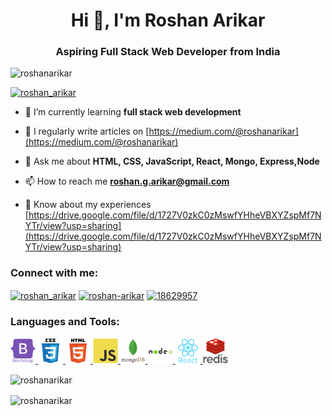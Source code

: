 <h1 align="center">Hi 👋, I'm Roshan Arikar</h1>
<h3 align="center">Aspiring Full Stack Web Developer from India</h3>

<p align="left"> <img src="https://komarev.com/ghpvc/?username=roshanarikar&label=Profile%20views&color=0e75b6&style=flat" alt="roshanarikar" /> </p>

<p align="left"> <a href="https://twitter.com/roshan_arikar" target="blank"><img src="https://img.shields.io/twitter/follow/roshan_arikar?logo=twitter&style=for-the-badge" alt="roshan_arikar" /></a> </p>

- 🌱 I’m currently learning **full stack web development**

- 📝 I regularly write articles on [https://medium.com/@roshanarikar](https://medium.com/@roshanarikar)

- 💬 Ask me about **HTML, CSS, JavaScript, React, Mongo, Express,Node**

- 📫 How to reach me **roshan.g.arikar@gmail.com**

- 📄 Know about my experiences [https://drive.google.com/file/d/1727V0zkC0zMswfYHheVBXYZspMf7NYTr/view?usp=sharing](https://drive.google.com/file/d/1727V0zkC0zMswfYHheVBXYZspMf7NYTr/view?usp=sharing)

<h3 align="left">Connect with me:</h3>
<p align="left">
<a href="https://twitter.com/roshan_arikar" target="blank"><img align="center" src="https://raw.githubusercontent.com/rahuldkjain/github-profile-readme-generator/master/src/images/icons/Social/twitter.svg" alt="roshan_arikar" height="30" width="40" /></a>
<a href="https://linkedin.com/in/roshan-arikar" target="blank"><img align="center" src="https://raw.githubusercontent.com/rahuldkjain/github-profile-readme-generator/master/src/images/icons/Social/linked-in-alt.svg" alt="roshan-arikar" height="30" width="40" /></a>
<a href="https://stackoverflow.com/users/18629957" target="blank"><img align="center" src="https://raw.githubusercontent.com/rahuldkjain/github-profile-readme-generator/master/src/images/icons/Social/stack-overflow.svg" alt="18629957" height="30" width="40" /></a>

</p>

<h3 align="left">Languages and Tools:</h3>
<p align="left"> <a href="https://getbootstrap.com" target="_blank" rel="noreferrer"> <img src="https://raw.githubusercontent.com/devicons/devicon/master/icons/bootstrap/bootstrap-plain-wordmark.svg" alt="bootstrap" width="40" height="40"/> </a> <a href="https://www.w3schools.com/css/" target="_blank" rel="noreferrer"> <img src="https://raw.githubusercontent.com/devicons/devicon/master/icons/css3/css3-original-wordmark.svg" alt="css3" width="40" height="40"/> </a><a href="https://www.w3.org/html/" target="_blank" rel="noreferrer"> <img src="https://raw.githubusercontent.com/devicons/devicon/master/icons/html5/html5-original-wordmark.svg" alt="html5" width="40" height="40"/> </a> <a href="https://developer.mozilla.org/en-US/docs/Web/JavaScript" target="_blank" rel="noreferrer"> <img src="https://raw.githubusercontent.com/devicons/devicon/master/icons/javascript/javascript-original.svg" alt="javascript" width="40" height="40"/> </a> <a href="https://www.mongodb.com/" target="_blank" rel="noreferrer"> <img src="https://raw.githubusercontent.com/devicons/devicon/master/icons/mongodb/mongodb-original-wordmark.svg" alt="mongodb" width="40" height="40"/> </a> <a href="https://nodejs.org" target="_blank" rel="noreferrer"> <img src="https://raw.githubusercontent.com/devicons/devicon/master/icons/nodejs/nodejs-original-wordmark.svg" alt="nodejs" width="40" height="40"/> </a> <a href="https://reactjs.org/" target="_blank" rel="noreferrer"> <img src="https://raw.githubusercontent.com/devicons/devicon/master/icons/react/react-original-wordmark.svg" alt="react" width="40" height="40"/> </a> <a href="https://redis.io" target="_blank" rel="noreferrer"> <img src="https://raw.githubusercontent.com/devicons/devicon/master/icons/redis/redis-original-wordmark.svg" alt="redis" width="40" height="40"/> </a> </p>

<p><img align="center" src="https://github-readme-stats.vercel.app/api/top-langs?username=roshanarikar&show_icons=true&locale=en&layout=compact" alt="roshanarikar" /></p>

<p><img align="center" src="https://github-readme-streak-stats.herokuapp.com/?user=roshanarikar&" alt="roshanarikar" /></p>
